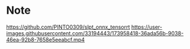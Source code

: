 # Note
https://github.com/PINTO0309/slpt_onnx_tensorrt
https://user-images.githubusercontent.com/33194443/173958418-36ada56b-9038-46ea-92b8-7658e5eeabcf.mp4
